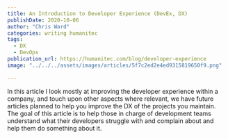 ```yaml
---
title: An Introduction to Developer Experience (DevEx, DX)
publishDate: 2020-10-06
author: "Chris Ward"
categories: writing humanitec
tags: 
  - DX
  - DevOps
publication_url: https://humanitec.com/blog/developer-experience
image: "../../../assets/images/articles/5f7c2ed2e4ed9315819650f9.png"

---
```


In this article I look mostly at improving the developer experience within a company, and touch upon other aspects where relevant, we have future articles planned to help you improve the DX of the projects you maintain. The goal of this article is to help those in charge of development teams understand what their developers struggle with and complain about and help them do something about it.
